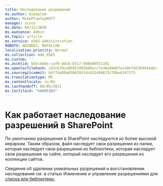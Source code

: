 ```yaml
---
title: Наследование разрешений
ms.author: mikeplum
author: MikePlumleyMSFT
manager: scotv
ms.date: 04/21/2020
ms.audience: Admin
ms.topic: article
ms.service: o365-administration
ROBOTS: NOINDEX, NOFOLLOW
localization_priority: Normal
ms.collection: Adm_O365
ms.custom: ''
ms.assetid: bb5c440a-ca70-4dc6-b517-688e80551101
ms.openlocfilehash: cd3cb78ca96953403bd0acc7e36e8466face0efd230d64dabcf055185c8ab12a
ms.sourcegitcommit: b5f7da89a650d2915dc652449623c78be6247175
ms.translationtype: MT
ms.contentlocale: ru-RU
ms.lasthandoff: 08/05/2021
ms.locfileid: "54095303"
---
```

# <a name="how-permissions-inheritance-works-in-sharepoint"></a>Как работает наследование разрешений в SharePoint

По умолчанию разрешения в SharePoint наследуются из более высокой иерархии. Таким образом, файл наследует свои разрешения из папки, которая наследует свои разрешения из библиотеки, которая наследует свои разрешения на сайте, который наследует его разрешения из коллекции сайтов.
  
Сведения об удалении уникальных разрешений и восстановлении наследования см. в статью Изменение и управление разрешениями для [списка или библиотеки.](https://go.microsoft.com/fwlink/?linkid=869946)
  

